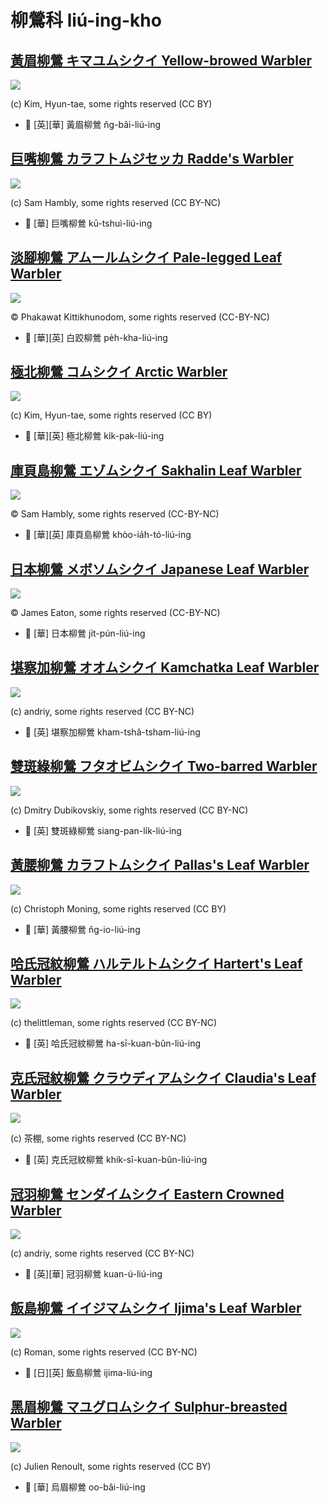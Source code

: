 # 柳鶯科 liú-ing-kho

## [黃眉柳鶯 キマユムシクイ Yellow-browed Warbler](https://ebird.org/species/yebwar3)

![](https://inaturalist-open-data.s3.amazonaws.com/photos/2781613/medium.jpg)

(c) Kim, Hyun-tae, some rights reserved (CC BY)

- 🎯 [英][華] 黃眉柳鶯 n̂g-bâi-liú-ing

## [巨嘴柳鶯 カラフトムジセッカ Radde's Warbler](https://ebird.org/species/radwar1)

![](https://inaturalist-open-data.s3.amazonaws.com/photos/249330452/medium.jpg)

(c) Sam Hambly, some rights reserved (CC BY-NC)

- 🎯 [華] 巨嘴柳鶯 kū-tshuì-liú-ing

## [淡腳柳鶯 アムールムシクイ Pale-legged Leaf Warbler](https://ebird.org/species/pllwar1)

![](https://inaturalist-open-data.s3.amazonaws.com/photos/353559770/large.jpg)

© Phakawat Kittikhunodom, some rights reserved (CC-BY-NC)

- 🎯 [華][英] 白跤柳鶯 pe̍h-kha-liú-ing

## [極北柳鶯 コムシクイ Arctic Warbler](https://ebird.org/species/arcwar1)

![](https://inaturalist-open-data.s3.amazonaws.com/photos/2678358/medium.jpg)

(c) Kim, Hyun-tae, some rights reserved (CC BY)

- 🎯 [華][英] 極北柳鶯 ki̍k-pak-liú-ing

## [庫頁島柳鶯 エゾムシクイ Sakhalin Leaf Warbler](https://ebird.org/species/salwar1)

![](https://inaturalist-open-data.s3.amazonaws.com/photos/234130515/large.jpg)

© Sam Hambly, some rights reserved (CC-BY-NC)

- 🎯 [華][英] 庫頁島柳鶯 khòo-ia̍h-tó-liú-ing

## [日本柳鶯 メボソムシクイ Japanese Leaf Warbler](https://ebird.org/species/arcwar3)

![](https://inaturalist-open-data.s3.amazonaws.com/photos/338161531/large.jpg)

© James Eaton, some rights reserved (CC-BY-NC)

- 🎯 [華] 日本柳鶯 ji̍t-pún-liú-ing

## [堪察加柳鶯 オオムシクイ Kamchatka Leaf Warbler](https://ebird.org/species/arcwar2)

![](https://inaturalist-open-data.s3.amazonaws.com/photos/18110426/medium.jpeg)

(c) andriy, some rights reserved (CC BY-NC)

- 🎯 [英] 堪察加柳鶯 kham-tshâ-tsham-liú-ing

## [雙斑綠柳鶯 フタオビムシクイ Two-barred Warbler](https://ebird.org/species/grewar2)

![](https://inaturalist-open-data.s3.amazonaws.com/photos/213560301/medium.jpg)

(c) Dmitry Dubikovskiy, some rights reserved (CC BY-NC)

- 🎯 [英] 雙斑綠柳鶯 siang-pan-li̍k-liú-ing

## [黃腰柳鶯 カラフトムシクイ Pallas's Leaf Warbler](https://ebird.org/species/palwar5)

![](https://inaturalist-open-data.s3.amazonaws.com/photos/91060625/medium.jpeg)

(c) Christoph Moning, some rights reserved (CC BY)

- 🎯 [華] 黃腰柳鶯 n̂g-io-liú-ing

## [哈氏冠紋柳鶯 ハルテルトムシクイ Hartert's Leaf Warbler](https://ebird.org/species/harlew1)

![](https://inaturalist-open-data.s3.amazonaws.com/photos/11603923/medium.jpeg)

(c) thelittleman, some rights reserved (CC BY-NC)

- 🎯 [英] 哈氏冠紋柳鶯 ha-sī-kuan-bûn-liú-ing

## [克氏冠紋柳鶯 クラウディアムシクイ Claudia's Leaf Warbler](https://ebird.org/species/clalew1)

![](https://inaturalist-open-data.s3.amazonaws.com/photos/134811914/medium.jpeg)

(c) 茶棚, some rights reserved (CC BY-NC)

- 🎯 [英] 克氏冠紋柳鶯 khik-sī-kuan-bûn-liú-ing

## [冠羽柳鶯 センダイムシクイ Eastern Crowned Warbler](https://ebird.org/species/eacwar1)

![](https://inaturalist-open-data.s3.amazonaws.com/photos/24401331/medium.jpeg)

(c) andriy, some rights reserved (CC BY-NC)

- 🎯 [英][華] 冠羽柳鶯 kuan-ú-liú-ing

## [飯島柳鶯 イイジマムシクイ Ijima's Leaf Warbler](https://ebird.org/species/ijlwar1)

![](https://inaturalist-open-data.s3.amazonaws.com/photos/43795243/medium.jpg)

(c) Roman, some rights reserved (CC BY-NC)

- 🎯 [日][英] 飯島柳鶯 ijima-liú-ing

## [黑眉柳鶯 マユグロムシクイ Sulphur-breasted Warbler](https://ebird.org/species/subwar3)

![](https://inaturalist-open-data.s3.amazonaws.com/photos/3859189/medium.jpg)

(c) Julien Renoult, some rights reserved (CC BY)

- 🎯 [華] 烏眉柳鶯 oo-bâi-liú-ing
